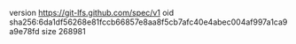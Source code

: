 version https://git-lfs.github.com/spec/v1
oid sha256:6da1df56268e81fccb66857e8aa8f5cb7afc40e4abec004af997a1ca9a9e78fd
size 268981
